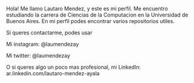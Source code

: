 Hola! Me llamo Lautaro Mendez, y este es mi perfil. Me encuentro estudiando la carrera de Ciencias de la Computacion en la Universidad de Buenos Aires. En mi perfil podes encontrar varios repositorios utiles. 


Si queres contactarme, podes usar

Mi instagram: @laumendezay

Mi twitter: @laumendezay

O si queres algo un poco mas profesional, mi LinkedIn: ar.linkedin.com/lautaro-mendez-ayala


<!---
lmendezayl/lmendezayl is a ✨ special ✨ repository because its `README.md` (this file) appears on your GitHub profile.
You can click the Preview link to take a look at your changes.
--->
